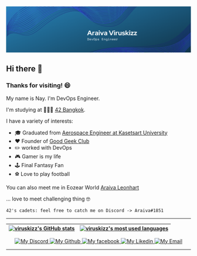 [![Araiva Cover github image](https://raw.githubusercontent.com/viruskizz/viruskizz-myutils/main/Araiva%20Cover.png)](https://www.linkedin.com/in/araiva)

## Hi there 👋

### Thanks for visiting! 😄

My name is Nay. I'm DevOps Engineer.

I'm studying at 👨🏻‍💻 [42 Bangkok](https://www.42bangkok.com/).

I have a variety of interests:

* 🎓  Graduated from [Aerospace Engineer at Kasetsart University]
* ❤️  Founder of [Good Geek Club]
* ✏️  worked with DevOps 
* 🎮  Gamer is my life
* 🕹️  Final Fantasy Fan
* ⚽  Love to play football

You can also meet me in Eozear World [Araiva Leonhart]

... love to meet challenging thing 🤓

	42's cadets: feel free to catch me on Discord -> Araiva#1851
  
---

| [![viruskizz's GitHub stats](https://github-readme-stats.vercel.app/api?username=viruskizz&count_private=true&show_icons=true&hide=issues&hide_border=true&theme=nightowl)](https://github.com/viruskizz?tab=repositories) | [![viruskizz's most used languages](https://github-readme-stats.vercel.app/api/top-langs/?username=viruskizz&layout=compact&hide_border=true&theme=nightowl)](https://github.com/viruskizz?tab=repositories) |
|:-:|:-:|

<p align="center">
  
	
  <a href="https://discordapp.com/users/306980438004727808">
		<img alt="My Discord" src="https://img.shields.io/badge/Discord-5865F2?style=flat&logo=discord&logoColor=white" />
	</a>
	
<a href="https://github.com/viruskizz/">
		<img alt="My Github" src="https://img.shields.io/badge/GitHub-100000?style=flat&logo=github&logoColor=white" />
	</a>
  <a href="https://www.facebook.com/araiva.viruskizz/">
		<img alt="My facebook" src="https://img.shields.io/badge/Facebook-1877F2?style=flat&logo=facebook&logoColor=white" />
	</a>
  <a href="https://www.linkedin.com/in/araiva/">
		<img alt="My Likedin" src="https://img.shields.io/badge/LinkedIn-0077B5?style=flat&logo=linkedin&logoColor=white" />
	</a>
  <a href="mailto:kizzaraiva@gmail.com">
		<img alt="My Email" src="https://img.shields.io/badge/Gmail-D14836?style=flat&logo=gmail&logoColor=white" />
	</a>
</p>

---

[Aerospace Engineer at Kasetsart University]: https://eu.finalfantasyxiv.com/lodestone/character/34434658/
[Good Geek Club]: https://www.facebook.com/good.geek.community
[Araiva Leonhart]: https://eu.finalfantasyxiv.com/lodestone/character/34434658/
[Araiva#1851]: https://discordapp.com/users/306980438004727808
